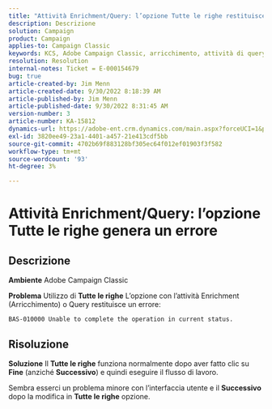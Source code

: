 ```yaml
---
title: "Attività Enrichment/Query: l’opzione Tutte le righe restituisce un errore"
description: Descrizione
solution: Campaign
product: Campaign
applies-to: Campaign Classic
keywords: KCS, Adobe Campaign Classic, arricchimento, attività di query, opzione Tutte le righe, errore
resolution: Resolution
internal-notes: Ticket = E-000154679
bug: true
article-created-by: Jim Menn
article-created-date: 9/30/2022 8:18:39 AM
article-published-by: Jim Menn
article-published-date: 9/30/2022 8:31:45 AM
version-number: 3
article-number: KA-15812
dynamics-url: https://adobe-ent.crm.dynamics.com/main.aspx?forceUCI=1&pagetype=entityrecord&etn=knowledgearticle&id=85aa3c7c-9840-ed11-9db1-0022480866ad
exl-id: 3820ee49-23a1-4401-a457-21e413cdf5bb
source-git-commit: 4702b69f883128bf305ec64f012ef01903f3f582
workflow-type: tm+mt
source-wordcount: '93'
ht-degree: 3%

---
```


# Attività Enrichment/Query: l’opzione Tutte le righe genera un errore

## Descrizione


<b>Ambiente</b>
Adobe Campaign Classic

<b>Problema</b>
Utilizzo di <b>Tutte le righe</b> L’opzione con l’attività Enrichment (Arricchimento) o Query restituisce un errore:


```
BAS-010000 Unable to complete the operation in current status.
```



## Risoluzione


<b>Soluzione</b>
Il <b>Tutte le righe</b> funziona normalmente dopo aver fatto clic su <b>Fine</b> (anziché <b>Successivo</b>) e quindi eseguire il flusso di lavoro.

Sembra esserci un problema minore con l’interfaccia utente e il <b>Successivo</b> dopo la modifica in <b>Tutte le righe</b> opzione.
